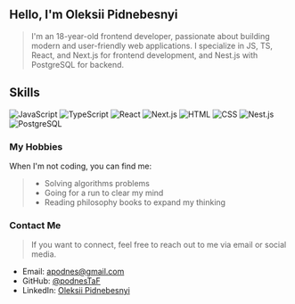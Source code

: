## Hello, I'm Oleksii Pidnebesnyi
> I'm an 18-year-old frontend developer, passionate about building modern and user-friendly web applications. I specialize in JS, TS, React, and Next.js for frontend development, and Nest.js with PostgreSQL for backend.

## Skills
![JavaScript](https://img.shields.io/badge/-JavaScript-yellow)
![TypeScript](https://img.shields.io/badge/-TypeScript-blue)
![React](https://img.shields.io/badge/-React-blueviolet)
![Next.js](https://img.shields.io/badge/-Next.js-black)
![HTML](https://img.shields.io/badge/-HTML-orange)
![CSS](https://img.shields.io/badge/-CSS-blue)
![Nest.js](https://img.shields.io/badge/-Nest.js-red)
![PostgreSQL](https://img.shields.io/badge/-PostgreSQL-blue)

### My Hobbies
When I'm not coding, you can find me:
>- Solving algorithms problems
>- Going for a run to clear my mind
>- Reading philosophy books to expand my thinking
### Contact Me
> If you want to connect, feel free to reach out to me via email or social media.

- Email: apodnes@gmail.com
- GitHub: [@podnesTaF](https://github.com/podnesTaF)
- LinkedIn: [Oleksii Pidnebesnyi](https://www.linkedin.com/in/oleksii-pidnebesnyi-5a50a625b/)
